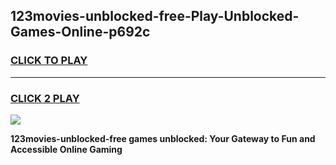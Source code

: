 
## 123movies-unblocked-free-Play-Unblocked-Games-Online-p692c
<h3>
<a href="https://premium76.site?title=123movies-unblocked-free&ref=25A">CLICK TO PLAY</a></h3>
<hr>

<h3>
<a href="https://premium76.site?title=123movies-unblocked-free&ref=25A">CLICK 2 PLAY</a>
  
</h3>

<a href="https://premium76.site?title=123movies-unblocked-free&ref=25A"><img src="https://clearcache.store/games.png"></a>


**123movies-unblocked-free games unblocked: Your Gateway to Fun and Accessible Online Gaming**

